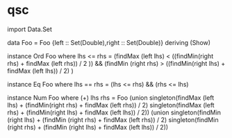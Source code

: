 # qsc
import Data.Set

data  Foo = Foo {left :: Set(Double),right :: Set(Double)}
               deriving (Show)

instance Ord Foo where
  lhs <= rhs = (findMax (left lhs) < ((findMin(right rhs) + findMax (left rhs)) / 2 )) && (findMin (right rhs) > ((findMin(right lhs) + findMax (left lhs)) / 2) )

instance Eq Foo where
  lhs == rhs = (lhs <= rhs) && (rhs <= lhs)

instance Num Foo where
  (+) lhs rhs = Foo (union singleton(findMax (left lhs) + (findMin(right rhs) + findMax (left rhs)) / 2) singleton(findMax (left rhs) + (findMin(right lhs) + findMax (left lhs)) / 2)) (union singleton(findMin (right lhs) + (findMin (right rhs) + findMax (left rhs)) / 2) singleton(findMin (right rhs) + (findMin (right lhs) + findMax (left lhs)) / 2)) 
 
